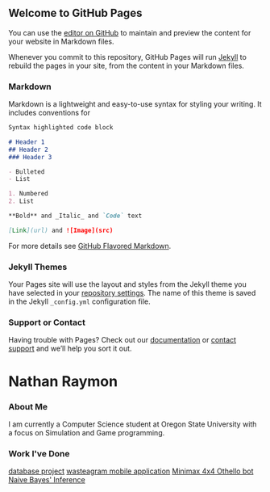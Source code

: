## Welcome to GitHub Pages

You can use the [editor on GitHub](https://github.com/nraymon/nraymon.github.io/edit/main/README.md) to maintain and preview the content for your website in Markdown files.

Whenever you commit to this repository, GitHub Pages will run [Jekyll](https://jekyllrb.com/) to rebuild the pages in your site, from the content in your Markdown files.

### Markdown

Markdown is a lightweight and easy-to-use syntax for styling your writing. It includes conventions for

```markdown
Syntax highlighted code block

# Header 1
## Header 2
### Header 3

- Bulleted
- List

1. Numbered
2. List

**Bold** and _Italic_ and `Code` text

[Link](url) and ![Image](src)
```

For more details see [GitHub Flavored Markdown](https://guides.github.com/features/mastering-markdown/).

### Jekyll Themes

Your Pages site will use the layout and styles from the Jekyll theme you have selected in your [repository settings](https://github.com/nraymon/nraymon.github.io/settings). The name of this theme is saved in the Jekyll `_config.yml` configuration file.

### Support or Contact

Having trouble with Pages? Check out our [documentation](https://docs.github.com/categories/github-pages-basics/) or [contact support](https://github.com/contact) and we’ll help you sort it out.


# Nathan Raymon

### About Me
I am currently a Computer Science student at Oregon State University with a focus on Simulation and Game programming.

### Work I've Done
[database project](https://nraymon.github.io/CS340_Town_Simulator/) 
[wasteagram mobile application](https://nraymon.github.io/Wasteagram/) 
[Minimax 4x4 Othello bot](https://nraymon.github.io/MinimaxOthelloCS331Bot/)  
[Naive Bayes' Inference](https://nraymon.github.io/SentimentAnalysisCS331/) 
